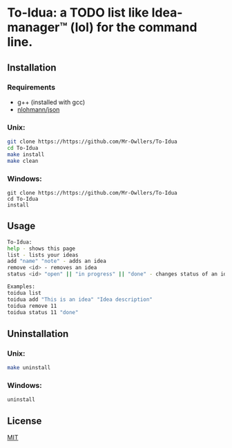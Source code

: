 # To-Idua: a TODO list like Idea-manager:tm: (lol) for the command line.

## Installation
### Requirements
- g++ (installed with gcc)
- [nlohmann/json](https://github.com/nlohmann/json)
### Unix:
```bash
git clone https://https://github.com/Mr-Owllers/To-Idua
cd To-Idua
make install
make clean
```
### Windows:
```
git clone https://https://github.com/Mr-Owllers/To-Idua
cd To-Idua
install
```

## Usage
```bash
To-Idua:
help - shows this page
list - lists your ideas
add "name" "note" - adds an idea
remove <id> - removes an idea
status <id> "open" || "in progress" || "done" - changes status of an idea

Examples:
toidua list
toidua add "This is an idea" "Idea description"
toidua remove 11
toidua status 11 "done"
```

## Uninstallation
### Unix:
```bash
make uninstall
```
### Windows:
```
uninstall
```

## License
[MIT](LICENSE)
